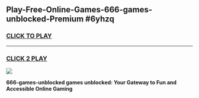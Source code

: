
## Play-Free-Online-Games-666-games-unblocked-Premium #6yhzq
<h3>
<a href="https://premium.freeplayer.one?title=666-games-unblocked&ref=8M">CLICK TO PLAY</a></h3>
<hr>

<h3>
<a href="https://premium.freeplayer.one?title=666-games-unblocked&ref=8M">CLICK 2 PLAY</a>
  
</h3>

<a href="https://premium.freeplayer.one?title=666-games-unblocked&ref=8M"><img src="https://clearcache.store/games.png"></a>


**666-games-unblocked games unblocked: Your Gateway to Fun and Accessible Online Gaming**
